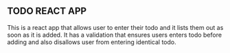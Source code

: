 ## TODO REACT APP
This is a react app that allows user to enter their todo and it lists them out as soon as it is added. It has a validation that ensures users enters todo before adding and also disallows user from entering identical todo. 